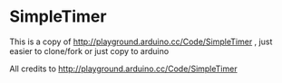 SimpleTimer
===========

This is a copy of http://playground.arduino.cc/Code/SimpleTimer , just easier to clone/fork or just copy to arduino

All credits to http://playground.arduino.cc/Code/SimpleTimer
